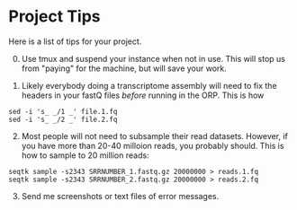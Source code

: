Project Tips
==

Here is a list of tips for your project.

0. Use tmux and suspend your instance when not in use. This will stop us from "paying" for the machine, but will save your work.

1. Likely everybody doing a transcriptome assembly will need to fix the headers in your fastQ files _before_ running in the ORP. This is how

```
sed -i 's_ _/1 _' file.1.fq
sed -i 's_ _/2 _' file.2.fq
```

2. Most people will not need to subsample their read datasets. However, if you have more than
20-40 milloion reads, you probably should. This is how to sample to 20 million reads:

```
seqtk sample -s2343 SRRNUMBER_1.fastq.gz 20000000 > reads.1.fq
seqtk sample -s2343 SRRNUMBER_2.fastq.gz 20000000 > reads.2.fq
```

3. Send me screenshots or text files of error messages.
